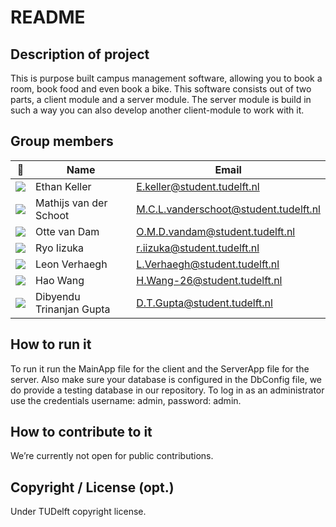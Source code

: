 # README

## Description of project
This is purpose built campus management software, allowing you to book a room, book food and even book a bike. 
This software consists out of two parts, a client module and a server module. 
The server module is build in such a way you can also develop another client-module to work with it.

## Group members

| 📸 | Name | Email |
|---|---|---|
| ![](https://media-exp1.licdn.com/dms/image/C4E03AQGOt0or20aomQ/profile-displayphoto-shrink_200_200/0?e=1586995200&v=beta&t=7LrFWgi9_kjDZ1P69L3ivYMbFJbbgjszO9n5_dfCH8k) | Ethan Keller | E.keller@student.tudelft.nl |
| ![](https://www.mupload.nl/img/abjh9403dq.jpg) | Mathijs van der Schoot | M.C.L.vanderschoot@student.tudelft.nl|
| ![](https://www.mupload.nl/img/eug90128ssv0.jpg) | Otte van Dam | O.M.D.vandam@student.tudelft.nl|
| ![](https://www.mupload.nl/img/r10oz87.21.25.jpeg)|Ryo Iizuka|r.iizuka@student.tudelft.nl|
| ![](https://www.mupload.nl/img/ephyjcq4f.net-resizeimage.jpg)|Leon Verhaegh| L.Verhaegh@student.tudelft.nl|
| ![](https://www.mupload.nl/img/7i7jfo.jpg)|Hao Wang| H.Wang-26@student.tudelft.nl|
| ![](https://gitlab.ewi.tudelft.nl/uploads/-/system/user/avatar/2577/avatar.png?width=400) | Dibyendu Trinanjan Gupta | D.T.Gupta@student.tudelft.nl|

## How to run it
To run it run the MainApp file for the client and the ServerApp file for the server. 
Also make sure your database is configured in the DbConfig file, we do provide a testing database in our repository.
To log in as an administrator use the credentials username: admin, password: admin.

## How to contribute to it
We’re currently not open for public contributions.

## Copyright / License (opt.)
Under TUDelft copyright license.
